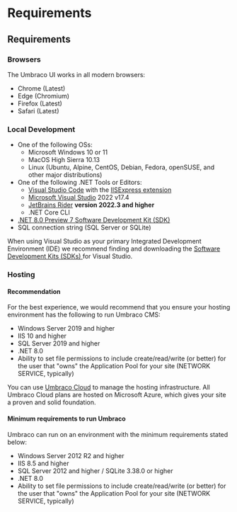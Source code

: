 # Requirements

## Requirements

### Browsers <a href="#browsers" id="browsers"></a>

The Umbraco UI works in all modern browsers:

* Chrome (Latest)
* Edge (Chromium)
* Firefox (Latest)
* Safari (Latest)

### Local Development <a href="#local-development" id="local-development"></a>

* One of the following OSs:
  * Microsoft Windows 10 or 11
  * MacOS High Sierra 10.13
  * Linux (Ubuntu, Alpine, CentOS, Debian, Fedora, openSUSE, and other major distributions)
* One of the following .NET Tools or Editors:
  * ​[Visual Studio Code](https://code.visualstudio.com/) with the [IISExpress extension](https://marketplace.visualstudio.com/items?itemName=warren-buckley.iis-express)​
  * ​[Microsoft Visual Studio](https://www.visualstudio.com/) 2022 v17.4
  * ​[JetBrains Rider](https://www.jetbrains.com/rider) **version 2022.3 and higher**
  * .NET Core CLI
* [.NET 8.0 Preview 7 Software Development Kit (SDK)](https://dotnet.microsoft.com/en-us/download/dotnet/8.0)
* SQL connection string (SQL Server or SQLite)

When using Visual Studio as your primary Integrated Development Environment (IDE) we recommend finding and downloading the [Software Development Kits (SDKs) ](https://dotnet.microsoft.com/en-us/download/visual-studio-sdks)for Visual Studio.

### Hosting <a href="#hosting" id="hosting"></a>

#### Recommendation <a href="#recommendation" id="recommendation"></a>

For the best experience, we would recommend that you ensure your hosting environment has the following to run Umbraco CMS:

* Windows Server 2019 and higher
* IIS 10 and higher
* SQL Server 2019 and higher
* .NET 8.0
* Ability to set file permissions to include create/read/write (or better) for the user that "owns" the Application Pool for your site (NETWORK SERVICE, typically)

You can use [Umbraco Cloud](https://umbraco.com/products/umbraco-cloud/) to manage the hosting infrastructure. All Umbraco Cloud plans are hosted on Microsoft Azure, which gives your site a proven and solid foundation.

#### Minimum requirements to run Umbraco <a href="#minimum-requirements-to-run-umbraco" id="minimum-requirements-to-run-umbraco"></a>

Umbraco can run on an environment with the minimum requirements stated below:

* Windows Server 2012 R2 and higher
* IIS 8.5 and higher
* SQL Server 2012 and higher / SQLite 3.38.0 or higher
* .NET 8.0
* Ability to set file permissions to include create/read/write (or better) for the user that "owns" the Application Pool for your site (NETWORK SERVICE, typically)
